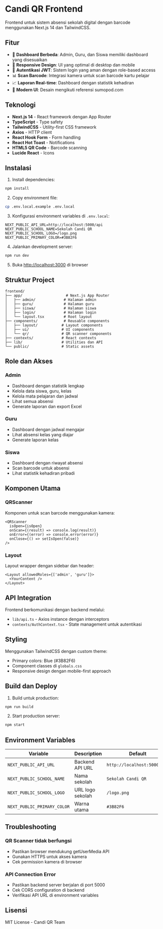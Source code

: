 # Candi QR Frontend

Frontend untuk sistem absensi sekolah digital dengan barcode menggunakan Next.js 14 dan TailwindCSS.

## Fitur

- 🎯 **Dashboard Berbeda**: Admin, Guru, dan Siswa memiliki dashboard yang disesuaikan
- 📱 **Responsive Design**: UI yang optimal di desktop dan mobile
- 🔐 **Autentikasi JWT**: Sistem login yang aman dengan role-based access
- 📊 **Scan Barcode**: Integrasi kamera untuk scan barcode kartu pelajar
- 📈 **Laporan Real-time**: Dashboard dengan statistik kehadiran
- 🎨 **Modern UI**: Desain mengikuti referensi sumopod.com

## Teknologi

- **Next.js 14** - React framework dengan App Router
- **TypeScript** - Type safety
- **TailwindCSS** - Utility-first CSS framework
- **Axios** - HTTP client
- **React Hook Form** - Form handling
- **React Hot Toast** - Notifications
- **HTML5 QR Code** - Barcode scanning
- **Lucide React** - Icons

## Instalasi

1. Install dependencies:
```bash
npm install
```

2. Copy environment file:
```bash
cp .env.local.example .env.local
```

3. Konfigurasi environment variables di `.env.local`:
```env
NEXT_PUBLIC_API_URL=http://localhost:5000/api
NEXT_PUBLIC_SCHOOL_NAME=Sekolah Candi QR
NEXT_PUBLIC_SCHOOL_LOGO=/logo.png
NEXT_PUBLIC_PRIMARY_COLOR=#3B82F6
```

4. Jalankan development server:
```bash
npm run dev
```

5. Buka [http://localhost:3000](http://localhost:3000) di browser

## Struktur Project

```
frontend/
├── app/                    # Next.js App Router
│   ├── admin/             # Halaman admin
│   ├── guru/              # Halaman guru
│   ├── siswa/             # Halaman siswa
│   ├── login/             # Halaman login
│   └── layout.tsx         # Root layout
├── components/            # Reusable components
│   ├── layout/           # Layout components
│   ├── ui/               # UI components
│   └── qr/               # QR scanner components
├── contexts/             # React contexts
├── lib/                  # Utilities dan API
└── public/               # Static assets
```

## Role dan Akses

### Admin
- Dashboard dengan statistik lengkap
- Kelola data siswa, guru, kelas
- Kelola mata pelajaran dan jadwal
- Lihat semua absensi
- Generate laporan dan export Excel

### Guru
- Dashboard dengan jadwal mengajar
- Lihat absensi kelas yang diajar
- Generate laporan kelas

### Siswa
- Dashboard dengan riwayat absensi
- Scan barcode untuk absensi
- Lihat statistik kehadiran pribadi

## Komponen Utama

### QRScanner
Komponen untuk scan barcode menggunakan kamera:
```tsx
<QRScanner
  isOpen={isOpen}
  onScan={(result) => console.log(result)}
  onError={(error) => console.error(error)}
  onClose={() => setIsOpen(false)}
/>
```

### Layout
Layout wrapper dengan sidebar dan header:
```tsx
<Layout allowedRoles={['admin', 'guru']}>
  <YourContent />
</Layout>
```

## API Integration

Frontend berkomunikasi dengan backend melalui:
- `lib/api.ts` - Axios instance dengan interceptors
- `contexts/AuthContext.tsx` - State management untuk autentikasi

## Styling

Menggunakan TailwindCSS dengan custom theme:
- Primary colors: Blue (#3B82F6)
- Component classes di `globals.css`
- Responsive design dengan mobile-first approach

## Build dan Deploy

1. Build untuk production:
```bash
npm run build
```

2. Start production server:
```bash
npm start
```

## Environment Variables

| Variable | Description | Default |
|----------|-------------|---------|
| `NEXT_PUBLIC_API_URL` | Backend API URL | `http://localhost:5000/api` |
| `NEXT_PUBLIC_SCHOOL_NAME` | Nama sekolah | `Sekolah Candi QR` |
| `NEXT_PUBLIC_SCHOOL_LOGO` | URL logo sekolah | `/logo.png` |
| `NEXT_PUBLIC_PRIMARY_COLOR` | Warna utama | `#3B82F6` |

## Troubleshooting

### QR Scanner tidak berfungsi
- Pastikan browser mendukung getUserMedia API
- Gunakan HTTPS untuk akses kamera
- Cek permission kamera di browser

### API Connection Error
- Pastikan backend server berjalan di port 5000
- Cek CORS configuration di backend
- Verifikasi API URL di environment variables

## Lisensi

MIT License - Candi QR Team